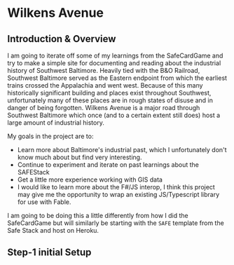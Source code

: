 # Wilkens Avenue

## Introduction & Overview

I am going to iterate off some of my learnings from the SafeCardGame and try to make a simple site for documenting and reading about the industrial history of Southwest Baltimore.
Heavily tied with the B&O Railroad, Southwest Baltimore served as the Eastern endpoint from which the earliest trains crossed the Appalachia and went west.
Because of this many historically significant building and places exist throughout Southwest, unfortunately many of these places are in rough states of disuse and in danger of being forgotten.
Wilkens Avenue is a major road through Southwest Baltimore which once (and to a certain extent still does) host a large amount of industrial history.

My goals in the project are to:
* Learn more about Baltimore's industrial past, which I unfortunately don't know much about but find very interesting.
* Continue to experiment and iterate on past learnings about the SAFEStack
* Get a little more experience working with GIS data
* I would like to learn more about the F#/JS interop, I think this project may give me the opportunity to wrap an existing JS/Typescript library for use with Fable.

I am going to be doing this a little differently from how I did the SafeCardGame but will similarly be starting with the `SAFE` template from the Safe Stack and host on Heroku. 

## Step-1 initial Setup
